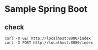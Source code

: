 Sample Spring Boot
====

check
---

    curl -X GET http://localhost:8080/index
    curl -X POST http://localhost:8080/index

